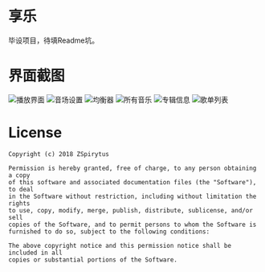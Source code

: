 # 享乐
毕设项目，待填Readme坑。

# 界面截图
![播放界面](https://github.com/zkw012300/EnjoyMusic/blob/master/artWork/play.png)
![音场设置](https://github.com/zkw012300/EnjoyMusic/blob/master/artWork/audio_effect.png)
![均衡器](https://github.com/zkw012300/EnjoyMusic/blob/master/artWork/equalizer.png)
![所有音乐](https://github.com/zkw012300/EnjoyMusic/blob/master/artWork/all_music.png)
![专辑信息](https://github.com/zkw012300/EnjoyMusic/blob/master/artWork/album_detail.png)
![歌单列表](https://github.com/zkw012300/EnjoyMusic/blob/master/artWork/song_list.png)

# License
```
Copyright (c) 2018 ZSpirytus

Permission is hereby granted, free of charge, to any person obtaining a copy
of this software and associated documentation files (the "Software"), to deal
in the Software without restriction, including without limitation the rights
to use, copy, modify, merge, publish, distribute, sublicense, and/or sell
copies of the Software, and to permit persons to whom the Software is
furnished to do so, subject to the following conditions:

The above copyright notice and this permission notice shall be included in all
copies or substantial portions of the Software.
```
